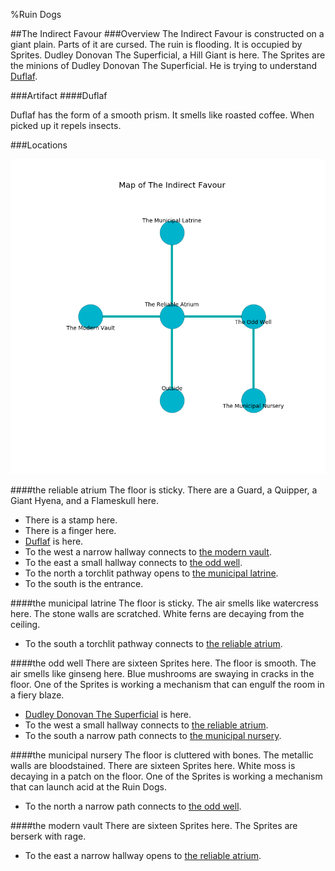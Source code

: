 %Ruin Dogs

##The Indirect Favour
###Overview
The Indirect Favour is constructed on a giant plain. Parts of it are cursed. The ruin is flooding. It is occupied by Sprites. <a name="Dudley-Donovan-The-Superficial"></a>Dudley Donovan The Superficial, a Hill Giant is here. The Sprites are the minions of Dudley Donovan The Superficial. He  is trying to understand [Duflaf](#Duflaf). 



###Artifact
####<a name="Duflaf"></a>Duflaf


Duflaf has the form of a smooth prism. It smells like roasted coffee. When picked up it repels insects. 





###Locations


![](../v2/images/The-Indirect-Favour.png)

####<a name="the-reliable-atrium"></a>the reliable atrium
The floor is sticky. There are a Guard, a Quipper, a Giant Hyena, and a Flameskull here. 



* There is a stamp here.
* There is a finger here.
* [Duflaf](#Duflaf) is here.
* To the west a narrow hallway connects to [the modern vault](#the-modern-vault).
* To the east a small hallway connects to [the odd well](#the-odd-well).
* To the north a torchlit pathway opens to [the municipal latrine](#the-municipal-latrine).
* To the south is the entrance.


####<a name="the-municipal-latrine"></a>the municipal latrine
The floor is sticky. The air smells like watercress here. The stone walls are scratched. White ferns are decaying from the ceiling. 



* To the south a torchlit pathway connects to [the reliable atrium](#the-reliable-atrium).


####<a name="the-odd-well"></a>the odd well
There are sixteen Sprites here. The floor is smooth. The air smells like ginseng here. Blue mushrooms are swaying in cracks in the floor. One of the Sprites is working a mechanism that can engulf the room in a fiery blaze. 



* [Dudley Donovan The Superficial](#Dudley-Donovan-The-Superficial) is here.
* To the west a small hallway connects to [the reliable atrium](#the-reliable-atrium).
* To the south a narrow path connects to [the municipal nursery](#the-municipal-nursery).


####<a name="the-municipal-nursery"></a>the municipal nursery
The floor is cluttered with bones. The metallic walls are bloodstained. There are sixteen Sprites here. White moss is decaying in a patch on the floor. One of the Sprites is working a mechanism that can launch acid at the Ruin Dogs. 



* To the north a narrow path connects to [the odd well](#the-odd-well).


####<a name="the-modern-vault"></a>the modern vault
There are sixteen Sprites here. The Sprites are berserk with rage. 



* To the east a narrow hallway opens to [the reliable atrium](#the-reliable-atrium).


